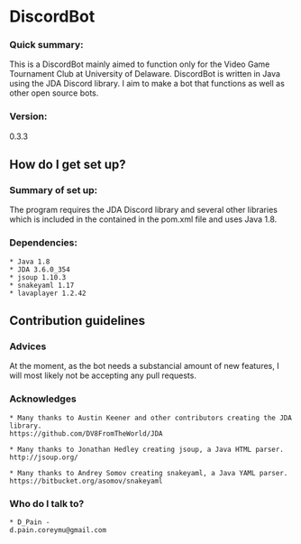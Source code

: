 # DiscordBot
### Quick summary: ###
This is a DiscordBot mainly aimed to function only for the Video Game Tournament Club at University of Delaware. DiscordBot is written in Java using the JDA Discord library. I aim to make a bot that functions as well as other open source bots.
### Version: ###
0.3.3

## How do I get set up? ##
### Summary of set up: ###
The program requires the JDA Discord library and several other libraries which is included in the contained in the pom.xml file and uses Java 1.8.
### Dependencies: ###
	* Java 1.8
	* JDA 3.6.0_354
	* jsoup 1.10.3
	* snakeyaml 1.17
	* lavaplayer 1.2.42

## Contribution guidelines ##
### Advices ###
At the moment, as the bot needs a substancial amount of new features, I will most likely not be accepting any pull requests.

### Acknowledges ###
	* Many thanks to Austin Keener and other contributors creating the JDA library.
    https://github.com/DV8FromTheWorld/JDA
	
	* Many thanks to Jonathan Hedley creating jsoup, a Java HTML parser.
	http://jsoup.org/
	
	* Many thanks to Andrey Somov creating snakeyaml, a Java YAML parser.
	https://bitbucket.org/asomov/snakeyaml

### Who do I talk to? ###
	* D_Pain - 
	d.pain.coreymu@gmail.com
